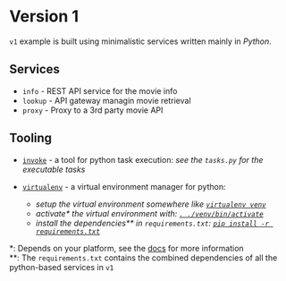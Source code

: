 # Version 1

`v1` example is built using minimalistic services written mainly in _Python_.

## Services
- `info` - REST API service for the movie info
- `lookup` - API gateway managin movie retrieval
- `proxy` - Proxy to a 3rd party movie API

## Tooling
- [`invoke`](http://www.pyinvoke.org/index.html) - a tool for python task execution:
_see the `tasks.py` for the executable tasks_ 

- [`virtualenv`](https://virtualenv.pypa.io/en/stable/) - a virtual environment manager for python:
  - _setup the virtual environment somewhere like [`virtualenv venv`](https://virtualenv.pypa.io/en/stable/userguide/#usage)_
  - _activate* the virtual environment with: [`. ./venv/bin/activate`](https://virtualenv.pypa.io/en/stable/userguide/#activate-script)_
  - _install the dependencies** in `requirements.txt`: [`pip install -r requirements.txt`](https://virtualenv.pypa.io/en/stable/userguide/#usage)_


\*: Depends on your platform, see the [docs](https://virtualenv.pypa.io/en/stable/userguide/#activate-script) for more information  
\*\*: The `requirements.txt` contains the combined dependencies of all the python-based services in `v1`